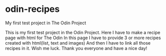 # odin-recipes
My first test project in The Odin Project

This is my first test project in the Odin Project.
Here I have to make a recipe page with html for The Odin
In this page I have to provide 3 or more recipes created with html(list, text and images)
And then I have to link all those recipes in it. 
Wish me luck.
Thank you everyone and have a nice day!